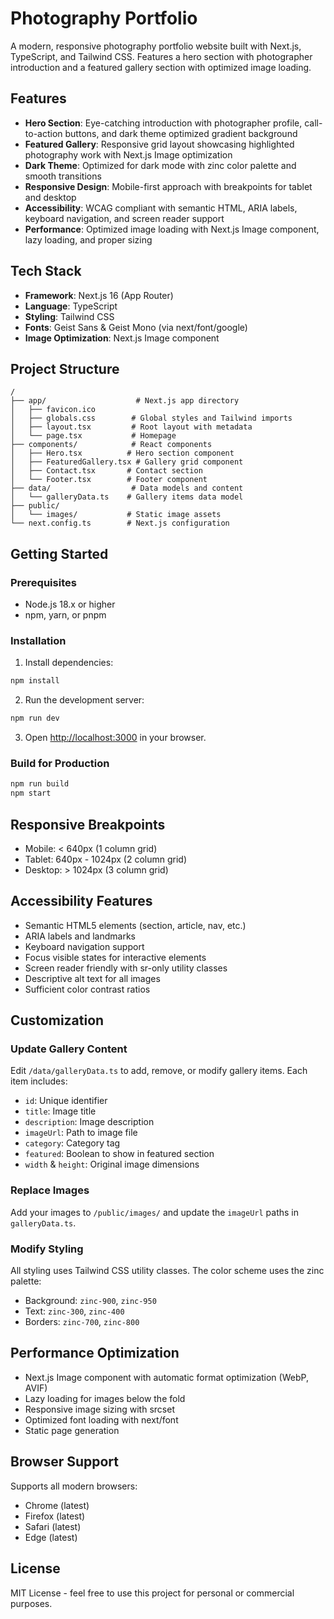 # Photography Portfolio

A modern, responsive photography portfolio website built with Next.js, TypeScript, and Tailwind CSS. Features a hero section with photographer introduction and a featured gallery section with optimized image loading.

## Features

- **Hero Section**: Eye-catching introduction with photographer profile, call-to-action buttons, and dark theme optimized gradient background
- **Featured Gallery**: Responsive grid layout showcasing highlighted photography work with Next.js Image optimization
- **Dark Theme**: Optimized for dark mode with zinc color palette and smooth transitions
- **Responsive Design**: Mobile-first approach with breakpoints for tablet and desktop
- **Accessibility**: WCAG compliant with semantic HTML, ARIA labels, keyboard navigation, and screen reader support
- **Performance**: Optimized image loading with Next.js Image component, lazy loading, and proper sizing

## Tech Stack

- **Framework**: Next.js 16 (App Router)
- **Language**: TypeScript
- **Styling**: Tailwind CSS
- **Fonts**: Geist Sans & Geist Mono (via next/font/google)
- **Image Optimization**: Next.js Image component

## Project Structure

```
/
├── app/                    # Next.js app directory
│   ├── favicon.ico
│   ├── globals.css        # Global styles and Tailwind imports
│   ├── layout.tsx         # Root layout with metadata
│   └── page.tsx           # Homepage
├── components/            # React components
│   ├── Hero.tsx          # Hero section component
│   ├── FeaturedGallery.tsx # Gallery grid component
│   ├── Contact.tsx       # Contact section
│   └── Footer.tsx        # Footer component
├── data/                  # Data models and content
│   └── galleryData.ts    # Gallery items data model
├── public/
│   └── images/           # Static image assets
└── next.config.ts        # Next.js configuration
```

## Getting Started

### Prerequisites

- Node.js 18.x or higher
- npm, yarn, or pnpm

### Installation

1. Install dependencies:

```bash
npm install
```

2. Run the development server:

```bash
npm run dev
```

3. Open [http://localhost:3000](http://localhost:3000) in your browser.

### Build for Production

```bash
npm run build
npm start
```

## Responsive Breakpoints

- Mobile: < 640px (1 column grid)
- Tablet: 640px - 1024px (2 column grid)
- Desktop: > 1024px (3 column grid)

## Accessibility Features

- Semantic HTML5 elements (section, article, nav, etc.)
- ARIA labels and landmarks
- Keyboard navigation support
- Focus visible states for interactive elements
- Screen reader friendly with sr-only utility classes
- Descriptive alt text for all images
- Sufficient color contrast ratios

## Customization

### Update Gallery Content

Edit `/data/galleryData.ts` to add, remove, or modify gallery items. Each item includes:

- `id`: Unique identifier
- `title`: Image title
- `description`: Image description
- `imageUrl`: Path to image file
- `category`: Category tag
- `featured`: Boolean to show in featured section
- `width` & `height`: Original image dimensions

### Replace Images

Add your images to `/public/images/` and update the `imageUrl` paths in `galleryData.ts`.

### Modify Styling

All styling uses Tailwind CSS utility classes. The color scheme uses the zinc palette:

- Background: `zinc-900`, `zinc-950`
- Text: `zinc-300`, `zinc-400`
- Borders: `zinc-700`, `zinc-800`

## Performance Optimization

- Next.js Image component with automatic format optimization (WebP, AVIF)
- Lazy loading for images below the fold
- Responsive image sizing with srcset
- Optimized font loading with next/font
- Static page generation

## Browser Support

Supports all modern browsers:
- Chrome (latest)
- Firefox (latest)
- Safari (latest)
- Edge (latest)

## License

MIT License - feel free to use this project for personal or commercial purposes.
